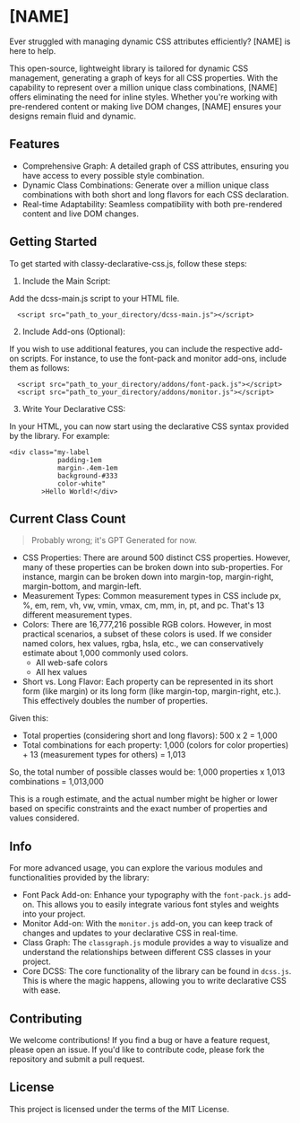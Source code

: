 # [NAME]

Ever struggled with managing dynamic CSS attributes efficiently? [NAME] is here to help.

This open-source, lightweight library is tailored for dynamic CSS management, generating a graph of keys for all CSS properties. With the capability to represent over a million unique class combinations, [NAME] offers eliminating the need for inline styles. Whether you're working with pre-rendered content or making live DOM changes, [NAME] ensures your designs remain fluid and dynamic.


## Features

+ Comprehensive Graph: A detailed graph of CSS attributes, ensuring you have access to every possible style combination.
+ Dynamic Class Combinations: Generate over a million unique class combinations with both short and long flavors for each CSS declaration.
+ Real-time Adaptability: Seamless compatibility with both pre-rendered content and live DOM changes.


## Getting Started

To get started with classy-declarative-css.js, follow these steps:

1. Include the Main Script:

  Add the dcss-main.js script to your HTML file.

      <script src="path_to_your_directory/dcss-main.js"></script>

2. Include Add-ons (Optional):

  If you wish to use additional features, you can include the respective add-on scripts. For instance, to use the font-pack and monitor add-ons, include them as follows:

      <script src="path_to_your_directory/addons/font-pack.js"></script>
      <script src="path_to_your_directory/addons/monitor.js"></script>

3. Write Your Declarative CSS:

In your HTML, you can now start using the declarative CSS syntax provided by the library. For example:

    <div class="my-label
                padding-1em
                margin-.4em-1em
                background-#333
                color-white"
            >Hello World!</div>


## Current Class Count

> Probably wrong; it's GPT Generated for now.

+ CSS Properties: There are around 500 distinct CSS properties. However, many of these properties can be broken down into sub-properties. For instance, margin can be broken down into margin-top, margin-right, margin-bottom, and margin-left.
+ Measurement Types: Common measurement types in CSS include px, %, em, rem, vh, vw, vmin, vmax, cm, mm, in, pt, and pc. That's 13 different measurement types.
+ Colors: There are 16,777,216 possible RGB colors. However, in most practical scenarios, a subset of these colors is used. If we consider named colors, hex values, rgba, hsla, etc., we can conservatively estimate about 1,000 commonly used colors.
    + All web-safe colors
    + All hex values
+ Short vs. Long Flavor: Each property can be represented in its short form (like margin) or its long form (like margin-top, margin-right, etc.). This effectively doubles the number of properties.

Given this:

+ Total properties (considering short and long flavors): 500 x 2 = 1,000
+ Total combinations for each property: 1,000 (colors for color properties) + 13 (measurement types for others) = 1,013

So, the total number of possible classes would be: 1,000 properties x 1,013 combinations = 1,013,000

This is a rough estimate, and the actual number might be higher or lower based on specific constraints and the exact number of properties and values considered.


## Info

For more advanced usage, you can explore the various modules and functionalities provided by the library:

+ Font Pack Add-on: Enhance your typography with the `font-pack.js` add-on. This allows you to easily integrate various font styles and weights into your project.
+ Monitor Add-on: With the `monitor.js` add-on, you can keep track of changes and updates to your declarative CSS in real-time.
+ Class Graph: The `classgraph.js` module provides a way to visualize and understand the relationships between different CSS classes in your project.
+ Core DCSS: The core functionality of the library can be found in `dcss.js`. This is where the magic happens, allowing you to write declarative CSS with ease.


## Contributing

We welcome contributions! If you find a bug or have a feature request, please open an issue. If you'd like to contribute code, please fork the repository and submit a pull request.

## License

This project is licensed under the terms of the MIT License.

